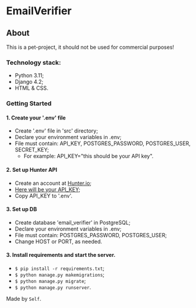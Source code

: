 # **EmailVerifier**

## About
This is a pet-project, it should not be used for commercial purposes!<br/>

### Technology stack:
* Python 3.11;
* Django 4.2;
* HTML & CSS.

### Getting Started

#### 1. Create your '.env' file
* Create '.env' file in 'src' directory;
* Declare your environment variables in .env;
* File must contain: API_KEY, POSTGRES_PASSWORD, POSTGRES_USER, SECRET_KEY;
  * For example: API_KEY="this should be your API key".

#### 2. Set up Hunter API
* Сreate an account at [Hunter.io](https://hunter.io/);
* [Here will be your API_KEY](https://hunter.io/api-keys);
* Copy API_KEY to '.env'.

#### 3. Set up DB
* Create database 'email_verifier' in PostgreSQL;
* Declare your environment variables in .env;
* File must contain: POSTGRES_PASSWORD, POSTGRES_USER;
* Change HOST or PORT, as needed.

#### 3. Install requirements and start the server.
* `$ pip install -r requirements.txt`;
* `$ python manage.py makemigrations`;
* `$ python manage.py migrate`;
* `$ python manage.py runserver`.

Made by `Self`.